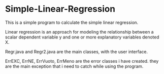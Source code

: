 Simple-Linear-Regression
========================

This is a simple program to calculate the simple linear regression. 

Linear regression is an approach for modeling the relationship between a 
scalar dependent variable y and one or more explanatory variables denoted X. 

Regr.java and Regr2.java are the main classes, with the user interface.

ErrEXC, ErrNE, ErrVuoto, ErrMeno are the error classes i have created. they are the main exception 
that i need to catch while using the program. 
